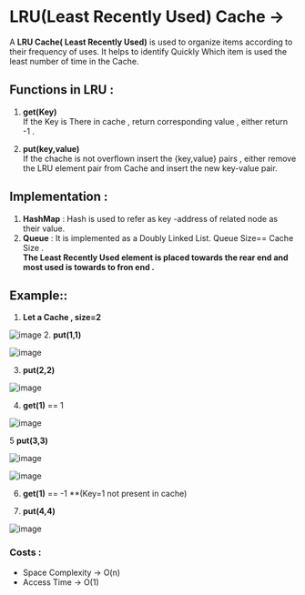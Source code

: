 # LRU(Least Recently Used) Cache ->

 A **LRU Cache( Least Recently Used)** is used to organize items according to their frequency of uses.
It helps to identify Quickly Which item is used the least number of time in the Cache.



 ## Functions in LRU :


  1. **get(Key)**<br>
    If the Key is There in cache , return corresponding value , either return -1 .

  2. **put(key,value)** <br>
    If the chache is not overflown insert the {key,value} pairs , 
    either remove the LRU element pair from Cache and insert the new key-value pair. 
    
    
## Implementation :
 1. **HashMap** : Hash is used to refer as key -address of related node as their value.
 2. **Queue** : It is implemented as a Doubly Linked List. Queue Size== Cache Size .<br>
 **The Least Recently Used element is placed towards the rear end and most used is towards to fron end .**



## Example::
 1. **Let a Cache , size=2**

![image](https://user-images.githubusercontent.com/77873383/160329808-f0b4949a-3da0-4082-b724-12acb6811465.png)
 2. **put(1,1)**

![image](https://user-images.githubusercontent.com/77873383/160330070-121292f5-6e02-4076-bd09-b426a742823c.png)

 3. **put(2,2)**

![image](https://user-images.githubusercontent.com/77873383/160330330-4a55a134-9496-4a25-894a-b37eb499caca.png)

 4. **get(1)** == 1 

![image](https://user-images.githubusercontent.com/77873383/160330493-b726a84e-908d-48c5-b415-2c8673ce4a0f.png)


 5 **put(3,3)**

![image](https://user-images.githubusercontent.com/77873383/160330972-d82a0150-10c2-43f8-97f3-a7c26de02b0e.png)

![image](https://user-images.githubusercontent.com/77873383/160331110-9e3da43f-e32f-41e4-9583-0be8ec248e25.png)


 6.  **get(1)** == -1  **(Key=1 not present in cache)

 7.  **put(4,4)**


![image](https://user-images.githubusercontent.com/77873383/160331584-c7f57b54-7232-49d1-9597-0b270c0483e3.png)



 ### Costs : 
- Space Complexity -> O(n)
- Access Time -> O(1)
